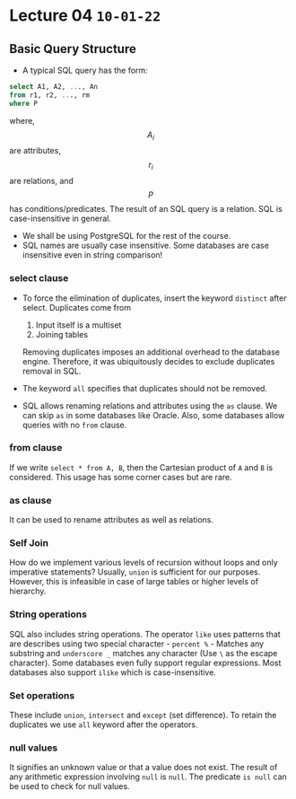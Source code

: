 # Lecture 04 `10-01-22`

## Basic Query Structure

- A typical SQL query has the form:

```sql
select A1, A2, ..., An
from r1, r2, ..., rm
where P
```

where, $$A_i$$ are attributes, $$r_i$$ are relations, and $$P$$ has conditions/predicates. The result of an SQL query is a relation. SQL is case-insensitive in general.

- We shall be using PostgreSQL for the rest of the course.
- SQL names are usually case insensitive. Some databases are case insensitive even in string comparison!

### select clause

- To force the elimination of duplicates, insert the keyword `distinct` after select. Duplicates come from 
  1. Input itself is a multiset
  2. Joining tables
  
  Removing duplicates imposes an additional overhead to the database engine. Therefore, it was ubiquitously decides to exclude duplicates removal in SQL. 
  
- The keyword `all` specifies that duplicates should not be removed.

- SQL allows renaming relations and attributes using the `as` clause. We can skip `as` in some databases like Oracle. Also, some databases allow queries with no `from` clause.

### from clause

If we write `select * from A, B`, then the Cartesian product of `A` and `B` is considered. This usage has some corner cases but are rare.

 ### as clause

It can be used to rename attributes as well as relations.

### Self Join

How do we implement various levels of recursion without loops and only imperative statements? Usually, `union` is sufficient for our purposes. However, this is infeasible in case of large tables or higher levels of hierarchy.

### String operations

SQL also includes string operations. The operator `like` uses patterns that are describes using two special character - `percent %` - Matches any substring and `underscore _` matches any character (Use `\` as the escape character). Some databases even fully support regular expressions. Most databases also support `ilike` which is case-insensitive.

### Set operations

These include `union`, `intersect` and `except` (set difference). To retain the duplicates we use `all` keyword after the operators.

### null values

It signifies an unknown value or that a value does not exist. The result of any arithmetic expression involving `null` is `null`.  The predicate `is null` can be used to check for null values.